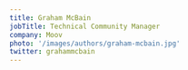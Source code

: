 ```yaml
---
title: Graham McBain
jobTitle: Technical Community Manager
company: Moov
photo: '/images/authors/graham-mcbain.jpg'
twitter: grahammcbain
---
```

